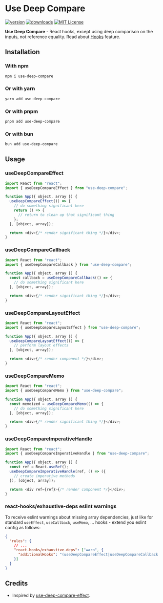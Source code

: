 # Use Deep Compare

<!-- prettier-ignore-start -->
[![version][version-badge]][package]
[![downloads][downloads-badge]][npmtrends]
[![MIT License][license-badge]][license]
<!-- prettier-ignore-end -->

**Use Deep Compare** - React hooks, except using deep comparison on the inputs, not reference equality.
Read about [Hooks](https://reactjs.org/docs/hooks-intro.html) feature.

## Installation

### With npm

```sh
npm i use-deep-compare
```

### Or with yarn

```sh
yarn add use-deep-compare
```

### Or with pnpm

```sh
pnpm add use-deep-compare
```

### Or with bun

```sh
bun add use-deep-compare
```

## Usage

### useDeepCompareEffect

```js
import React from "react";
import { useDeepCompareEffect } from "use-deep-compare";

function App({ object, array }) {
  useDeepCompareEffect(() => {
    // do something significant here
    return () => {
      // return to clean up that significant thing
    };
  }, [object, array]);

  return <div>{/* render significant thing */}</div>;
}
```

### useDeepCompareCallback

```js
import React from "react";
import { useDeepCompareCallback } from "use-deep-compare";

function App({ object, array }) {
  const callback = useDeepCompareCallback(() => {
    // do something significant here
  }, [object, array]);

  return <div>{/* render significant thing */}</div>;
}
```

### useDeepCompareLayoutEffect

```js
import React from "react";
import { useDeepCompareLayoutEffect } from "use-deep-compare";

function App({ object, array }) {
  useDeepCompareLayoutEffect(() => {
    // perform layout effects
  }, [object, array]);

  return <div>{/* render component */}</div>;
}
```

### useDeepCompareMemo

```js
import React from "react";
import { useDeepCompareMemo } from "use-deep-compare";

function App({ object, array }) {
  const memoized = useDeepCompareMemo(() => {
    // do something significant here
  }, [object, array]);

  return <div>{/* render significant thing */}</div>;
}
```

### useDeepCompareImperativeHandle

```js
import React from "react";
import { useDeepCompareImperativeHandle } from "use-deep-compare";

function App({ object, array }) {
  const ref = React.useRef();
  useDeepCompareImperativeHandle(ref, () => ({
    // create imperative methods
  }), [object, array]);

  return <div ref={ref}>{/* render component */}</div>;
}
```

### react-hooks/exhaustive-deps eslint warnings

To receive eslint warnings about missing array dependencies, just like for standard `useEffect`, `useCallback`, `useMemo`, ... hooks - extend you eslint config as follows:

```json
{
  "rules": {
    // ...
    "react-hooks/exhaustive-deps": ["warn", {
      "additionalHooks": "(useDeepCompareEffect|useDeepCompareCallback|useDeepCompareMemo|useDeepCompareImperativeHandle|useDeepCompareLayoutEffect)"
    }]
  }
}
```

## Credits

- Inspired by [use-deep-compare-effect](https://github.com/kentcdodds/use-deep-compare-effect).

<!-- prettier-ignore-start -->
[npm]: https://www.npmjs.com
[version-badge]: https://img.shields.io/npm/v/use-deep-compare.svg
[package]: https://www.npmjs.com/package/use-deep-compare
[downloads-badge]: https://img.shields.io/npm/dt/use-deep-compare.svg
[npmtrends]: http://www.npmtrends.com/use-deep-compare
[license-badge]: https://img.shields.io/npm/l/use-deep-compare.svg
[license]: https://github.com/BluMintInc/use-deep-compare/blob/master/LICENSE
<!-- prettier-ignore-end -->
